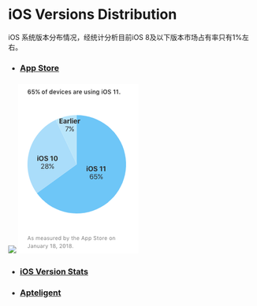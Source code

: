 # iOS Versions Distribution

iOS 系统版本分布情况，经统计分析目前iOS 8及以下版本市场占有率只有1%左右。

* ### [App Store](https://developer.apple.com/support/app-store/)

###     ![](https://i.stack.imgur.com/YFgrR.png)    ![](/assets/app_store_20180209.png)

* ### [iOS Version Stats](https://david-smith.org/iosversionstats/)
* ### [Apteligent](https://data.apteligent.com/ios/)



